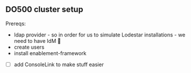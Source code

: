 ## DO500 cluster setup

Prereqs:

- ldap provider - so in order for us to simulate Lodestar installations - we need to have IdM :facepalm:
- create users
- install enablement-framework

- [ ] add ConsoleLink to make stuff easier
